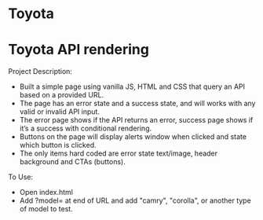 # Toyota

# Toyota API rendering

Project Description:

- Built a simple page using vanilla JS, HTML and CSS that query an API based on a provided URL. 
- The page has an error state and a success state, and will works with any valid or invalid API input. 
- The error page shows if the API returns an error, success page shows if it’s a success with conditional rendering.
- Buttons on the page will display alerts window when clicked and state which button is clicked.
- The only items hard coded are error state text/image, header background and CTAs (buttons).

To Use:
- Open index.html
- Add ?model= at end of URL and add "camry", "corolla", or another type of model to test.
